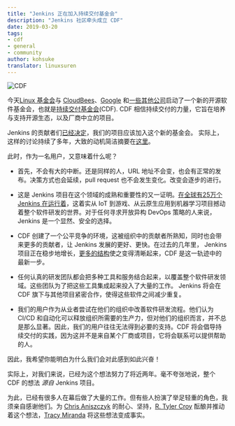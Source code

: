 ```yaml
---
title: "Jenkins 正在加入持续交付基金会"
description: "Jenkins 社区牵头成立 CDF"
date: 2019-03-20
tags:
- cdf
- general
- community
author: kohsuke
translator: linuxsuren
---
```


![CDF](../../../images/cdf/cdf-logo.png)

今天[Linux 基金会](https://www.linuxfoundation.org/)与 [CloudBees](https://www.cloudbees.com/)、[Google](https://about.google/) 和[一些其他公司](https://cd.foundation/members/)启动了一个新的开源软件基金会，也就是[持续交付基金会](http://cd.foundation/)(CDF). CDF 相信持续交付的力量，它旨在培养与支持开源生态，以及厂商中立的项目。

Jenkins 的贡献者们[已经决定](https://groups.google.com/forum/#!topic/jenkinsci-dev/KFhQaYEl70c)，我们的项目应该加入这个新的基金会。
实际上，这样的讨论持续了多年，大致的动机简洁摘要在[这里](https://groups.google.com/d/topic/jenkinsci-dev/1w57jl3K4S4/discussion)。

此时，作为一名用户，又意味着什么呢？

* 首先，不会有大的中断。还是同样的人，URL 地址不会变，也会有正常的发布。决策方式也会延续，pull request 也不会发生变化。改变会逐步的进行。

* 这是 Jenkins 项目在这个领域的成熟和重要性的又一证明。[在全球有25万个 Jenkins 在运行着](http://stats.jenkins.io/jenkins-stats/svg/svgs.html)，这着实从 IoT 到游戏、从云原生应用到机器学习项目撼动着整个软件研发的世界。对于任何寻求开放异构 DevOps 策略的人来说，
Jenkins 是一个显然、安全的选择。

* CDF 创建了一个公平竞争的环境，这被组织中的贡献者所熟知，同时也会带来更多的贡献者，让 Jenkins 发展的更好、更快。在过去的几年里，
Jenkins 项目正在稳步地增长，[更多的](https://jenkins.io/sigs/)[结构](https://github.com/jenkinsci/jep/tree/master/jep#index-of-jenkins-enhancement-proposals)使之变得清晰起来，CDF 是这一轨迹中的最新一步。

* 任何认真的研发团队都会把多种工具和服务结合起来，以覆盖整个软件研发领域。这些团队为了把这些工具集成起来投入了大量的工作。
Jenkins 将会在 CDF 旗下与其他项目紧密合作，使得这些软件之间减少重复。

* 我们的用户作为从业者尝试在他们的组织中改善软件研发流程。他们认为 CI/CD 和自动化可以释放组织所需要的生产力，但对他们的组织而言，并不总是那么显著。因此，我们的用户往往无法得到必要的支持。CDF 将会倡导持续交付的实践，因为这并不是来自某个厂商或项目，它将会联系可以提供帮助的人。

因此，我希望你能明白为什么我们会对此感到如此兴奋！

实际上，对我们来说，已经为这个想法努力了将近两年。毫不夸张地说，整个 CDF 的想法 _源自_ Jenkins 项目。

为此，已经有很多人在幕后做了大量的工作。但有些人扮演了举足轻重的角色，我须亲自感谢他们。为 [Chris Aniszczyk](https://github.com/caniszczyk) 的耐心、坚持，[R. Tyler Croy](https://github.com/rtyler) 酝酿并推动着这个想法，[Tracy Miranda](https://github.com/tracymiranda) 将这些想法变成事实。
